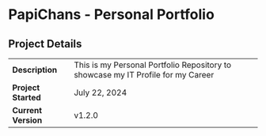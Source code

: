 # PapiChans - Personal Portfolio

## Project Details

|                     |                     |
| ------------------- | --------------------|
| **Description**     | This is my Personal Portfolio Repository to showcase my IT Profile for my Career |
| **Project Started**    | July 22, 2024 |
| **Current Version** | v1.2.0 |